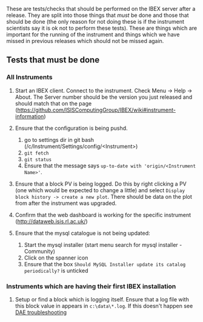 These are tests/checks that should be performed on the IBEX server after a release. They are split into those things that *must* be done and those that should be done (the only reason for not doing these is if the instrument scientists say it is ok not to perform these tests). These are things which are important for the running of the instrument and things which we have missed in previous releases which should not be missed again.

## Tests that must be done

### All Instruments

1. Start an IBEX client. Connect to the instrument. Check Menu -> Help -> About. The Server number should be the version you just released and should match that on the page (https://github.com/ISISComputingGroup/IBEX/wiki#instrument-information)

1. Ensure that the configuration is being pushd. 
    1. go to settings dir in git bash (/c/Instrument/Settings/config/\<Instrument\>)
    1. `git fetch`
    1. `git status`
    1. Ensure that the message says `up-to-date with 'origin/<Instrument Name>'`.
1. Ensure that a block PV is being logged. Do this by right clicking a PV (one which would be expected to change a little) and select `Display block history -> create a new plot`. There should be data on the plot from after the instrument was upgraded.
1. Confirm that the web dashboard is working for the specific instrument (http://dataweb.isis.rl.ac.uk/)
1. Ensure that the mysql catalogue is not being updated:
    1. Start the mysql installer (start menu search for mysql installer - Community)
    1. Click on the spanner icon
    1. Ensure that the box `Should MySQL Installer update its catalog periodically?` is unticked

### Instruments which are having their first IBEX installation
1. Setup or find a block which is logging itself. Ensure that a log file with this block value in appears in `c:\data\*.log`. If this doesn't happen see [DAE troubleshooting](DAE-Trouble-Shooting)